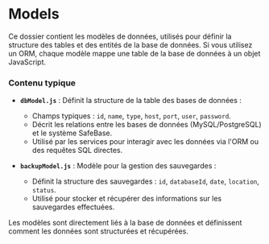 # Models

Ce dossier contient les modèles de données, utilisés pour définir la structure des tables et des entités de la base de données. Si vous utilisez un ORM, chaque modèle mappe une table de la base de données à un objet JavaScript.

### Contenu typique

- **`dbModel.js`** : Définit la structure de la table des bases de données :
  - Champs typiques : `id`, `name`, `type`, `host`, `port`, `user`, `password`.
  - Décrit les relations entre les bases de données (MySQL/PostgreSQL) et le système SafeBase.
  - Utilisé par les services pour interagir avec les données via l'ORM ou des requêtes SQL directes.

- **`backupModel.js`** : Modèle pour la gestion des sauvegardes :
  - Définit la structure des sauvegardes : `id`, `databaseId`, `date`, `location`, `status`.
  - Utilisé pour stocker et récupérer des informations sur les sauvegardes effectuées.

Les modèles sont directement liés à la base de données et définissent comment les données sont structurées et récupérées.
